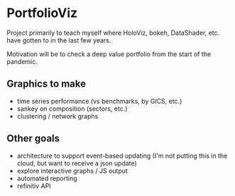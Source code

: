 # PortfolioViz

Project primarily to teach myself where HoloViz, bokeh, DataShader, etc. have gotten to in the last few years.

Motivation will be to check a deep value portfolio from the start of the pandemic.

## Graphics to make

  - time series performance (vs benchmarks, by GICS, etc.)
  - sankey on composition (sectors, etc.)
  - clustering / network graphs

## Other goals

  - architecture to support event-based updating (I'm not putting this in the cloud, but want to receive a json update)
  - explore interactive graphs / JS output
  - automated reporting
  - refinitiv API

